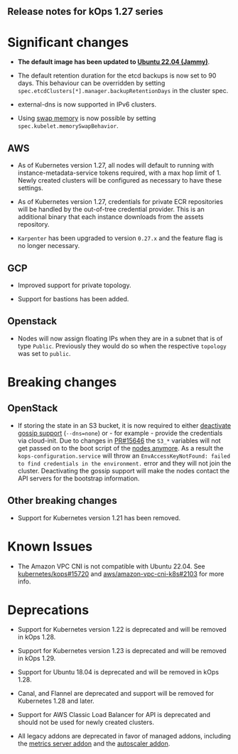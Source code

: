 ## Release notes for kOps 1.27 series

# Significant changes

* **The default image has been updated to [Ubuntu 22.04 (Jammy)](https://kops.sigs.k8s.io/operations/images/#ubuntu-2204-jammy/)**.

* The default retention duration for the etcd backups is now set to 90 days.
This behaviour can be overridden by setting `spec.etcdClusters[*].manager.backupRetentionDays` in the cluster spec.

* external-dns is now supported in IPv6 clusters.

* Using [swap memory](https://kubernetes.io/blog/2021/08/09/run-nodes-with-swap-alpha/) is now possible by setting `spec.kubelet.memorySwapBehavior`.

## AWS

* As of Kubernetes version 1.27, all nodes will default to running with instance-metadata-service tokens required, with a max hop limit of 1.
Newly created clusters will be configured as necessary to have these settings.

* As of Kubernetes version 1.27, credentials for private ECR repositories will be handled by the out-of-tree credential provider. This is an additional binary that each instance downloads from the assets repository.

* `Karpenter` has been upgraded to version `0.27.x` and the feature flag is no longer necessary.

## GCP

* Improved support for private topology.

* Support for bastions has been added.

## Openstack

* Nodes will now assign floating IPs when they are in a subnet that is of type `Public`. Previously
they would do so when the respective `topology` was set to `public`.

# Breaking changes

## OpenStack

* If storing the state in an S3 bucket, it is now required to either [deactivate gossip support](https://github.com/kubernetes/kops/issues/15684#issuecomment-1645384421) (`--dns=none`) or - for example - provide the credentials via cloud-init. Due to changes in [PR#15646](https://github.com/kubernetes/kops/pull/15646/files#diff-c1c852aea92883d3117fae99c1610c5cdcbc217f5aa3b340f23b5dd02e971d99L136-L145) the `S3_*` variables will not get passed on to the boot script of the [nodes anymore](https://github.com/kubernetes/kops/pull/15691). As a result the `kops-configuration.service` will throw an `EnvAccessKeyNotFound: failed to find credentials in the environment.` error and they will not join the cluster. Deactivating the gossip support will make the nodes contact the API servers for the bootstrap information.

## Other breaking changes

* Support for Kubernetes version 1.21 has been removed.

# Known Issues

* The Amazon VPC CNI is not compatible with Ubuntu 22.04. See [kubernetes/kops#15720](https://github.com/kubernetes/kops/issues/15720) and [aws/amazon-vpc-cni-k8s#2103](https://github.com/aws/amazon-vpc-cni-k8s/issues/2103) for more info.
 
# Deprecations

* Support for Kubernetes version 1.22 is deprecated and will be removed in kOps 1.28.

* Support for Kubernetes version 1.23 is deprecated and will be removed in kOps 1.29.

* Support for Ubuntu 18.04 is deprecated and will be removed in kOps 1.28.

* Canal, and Flannel are deprecated and support will be removed for Kubernetes 1.28 and later.

* Support for AWS Classic Load Balancer for API is deprecated and should not be used for newly created clusters.

* All legacy addons are deprecated in favor of managed addons, including the [metrics server addon](https://github.com/kubernetes/kops/tree/master/addons/metrics-server) and the [autoscaler addon](https://github.com/kubernetes/kops/tree/master/addons/cluster-autoscaler).


